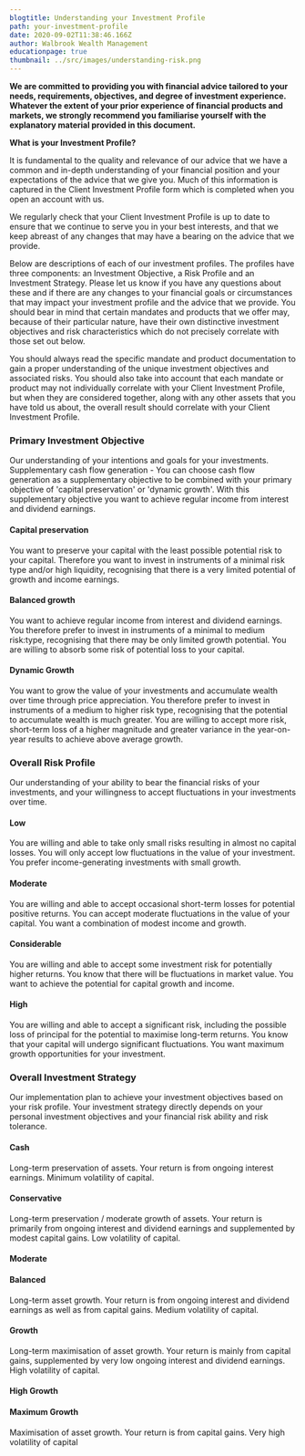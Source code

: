 ```yaml
---
blogtitle: Understanding your Investment Profile
path: your-investment-profile
date: 2020-09-02T11:38:46.166Z
author: Walbrook Wealth Management
educationpage: true
thumbnail: ../src/images/understanding-risk.png
---
```

**We are committed to providing you with financial advice tailored to your needs, requirements, objectives, and degree of investment experience. Whatever the extent of your prior experience of financial products and markets, we strongly recommend you familiarise yourself with the explanatory material provided in this document.**

**What is your Investment Profile?**

It is fundamental to the quality and relevance of our advice that we have a common and in-depth understanding of your financial position and your expectations of the advice that we give you. Much of this information is captured in the Client Investment Profile form which is completed when you open an account with us.

We regularly check that your Client Investment Profile is up to date to ensure that we continue to serve you in your best interests, and that we keep abreast of any changes that may have a bearing on the advice that we provide.

Below are descriptions of each of our investment profiles. The profiles have three components: an Investment Objective, a Risk Profile and an Investment Strategy. Please let us know if you have any questions about these and if there are any changes to your financial goals or circumstances that may impact your investment profile and the advice that we provide. You should bear in mind that certain mandates and products that we offer may, because of their particular nature, have their own distinctive investment objectives and risk characteristics which do not precisely correlate with those set out below.

You should always read the specific mandate and product documentation to gain a proper understanding of the unique investment objectives and associated risks. You should also take into account that each mandate or product may not individually correlate with your Client Investment Profile, but when they are considered together, along with any other assets that you have told us about, the overall result should correlate with your Client Investment Profile.

### Primary Investment Objective

Our understanding of your intentions and goals for your investments. Supplementary cash flow generation - You can choose cash flow generation as a supplementary objective to be combined with your primary objective of 'capital preservation' or 'dynamic growth'. With this supplementary objective you want to achieve regular income from interest and dividend earnings.

#### Capital preservation

You want to preserve your capital with the least possible potential risk to your capital. There­fore you want to invest in instruments of a minimal risk type and/or high liquidity, recognising that there is a very limited potential of growth and income earnings.

#### Balanced growth

You want to achieve regular income from interest and dividend earnings. You therefore prefer to invest in instruments of a minimal to medium risk:type, recognising that there may be only limited growth potential. You are willing to absorb some risk of potential loss to your capital.

#### Dynamic Growth

You want to grow the value of your investments and accumulate wealth over time through price appreciation. You therefore prefer to invest in instruments of a medium to higher risk type, recognising that the potential to accumulate wealth is much greater. You are willing to accept more risk, short-term loss of a higher magnitude and greater variance in the year-on-year results to achieve above average growth.

### Overall Risk Profile

Our understanding of your ability to bear the financial risks of your investments, and your willingness to accept fluctuations in your investments over time.

#### Low

You are willing and able to take only small risks resulting in almost no capital losses. You will only accept low fluctuations in the value of your investment. You prefer income-generating investments with small growth.

#### Moderate

You are willing and able to accept occasional short-term losses for potential positive returns. You can accept moderate fluctuations in the value of your capital. You want a combination of modest income and growth.

#### Considerable

You are willing and able to accept some investment risk for potentially higher returns. You know that there will be fluctuations in market value. You want to achieve the potential for capital growth and income.

#### High

You are willing and able to accept a significant risk, including the possible loss of principal for the potential to maximise long-term returns. You know that your capital will undergo significant fluctuations. You want maximum growth opportunities for your investment.

### Overall Investment Strategy

Our implementation plan to achieve your investment objectives based on your risk profile. Your investment strategy directly depends on your personal investment objectives and your financial risk ability and risk tolerance.

#### Cash

Long-term preservation of assets. Your return is from ongoing interest earnings. Minimum volatility of capital.

#### Conservative

Long-term preservation / moderate growth of assets. Your return is primarily from ongoing interest and dividend earnings and supplemented by modest capital gains. Low volatility of capital.

#### Moderate



#### Balanced

Long-term asset growth. Your return is from ongoing interest and dividend earnings as well as from capital gains. Medium volatility of capital.

#### Growth

Long-term maximisation of asset growth. Your return is mainly from capital gains, supplemented by very low ongoing interest and dividend earnings. High volatility of capital.

#### High Growth



#### Maximum Growth

Maximisation of asset growth. Your return is from capital gains. Very high volatility of capital
